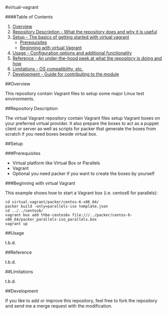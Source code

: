 #virtual-vagrant

####Table of Contents

1. [Overview](#overview)
2. [Repository Description - What the repository does and why it is useful](#repository-description)
3. [Setup - The basics of getting started with virtual vagrant](#setup)
    * [Prerequisites](#prerequesites)
    * [Beginning with virtual Vagrant](#beginning-with-virtual-vagrant)
4. [Usage - Configuration options and additional functionality](#usage)
5. [Reference - An under-the-hood peek at what the repository is doing and how](#reference)
5. [Limitations - OS compatibility, etc.](#limitations)
6. [Development - Guide for contributing to the module](#development)


##Overview

This repository contain Vagrant files to setup some major Linux test environments.


##Repository Description

The virtual Vagrant repository contain Vagrant files setup Vagrant boxes on your
preferred virtual provider. It also prepare the boxes to act as a puppet client or server
as well as scripts for packer that generate the boxes from scratch if you need boxes
beside virtual box.


##Setup

###Prerequisites

* Virtual platform like Virtual Box or Parallels
* Vagrant
* Optional you need packer if you want to create the boxes by yourself

###Beginning with virtual Vagrant

This example shows how to start a Vagrant box (i.e. centos6 for parallels):

```shell
cd virtual-vagrant/packer/centos-6-x86_64/
packer build -only=parallels-iso template.json
cd ../../centos6/
vagrant box add thbe-centos6x file:///../packer/centos-6-x86_64/packer_parallels-iso_parallels.box
vagrant up
```

##Usage

t.b.d.


##Reference

t.b.d.


##Limitations

t.b.d.

##Development

If you like to add or improve this repository, feel free to fork the repository and send
me a merge request with the modification.
